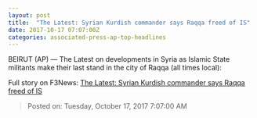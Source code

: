 ```yaml
---
layout: post
title:  "The Latest: Syrian Kurdish commander says Raqqa freed of IS"
date: 2017-10-17 07:07:00Z
categories: associated-press-ap-top-headlines
---
```


BEIRUT (AP) — The Latest on developments in Syria as Islamic State militants make their last stand in the city of Raqqa (all times local):


Full story on F3News: [The Latest: Syrian Kurdish commander says Raqqa freed of IS](http://www.f3nws.com/n/2ajzrC)

> Posted on: Tuesday, October 17, 2017 7:07:00 AM
